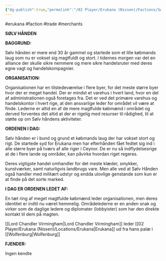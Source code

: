 ```yaml
---
{"dg-publish":true,"permalink":"/02 Player/Erukana (Nissen)/Factions/Sølvhånden/"}
---
```


#erukana #faction #trade #merchants

**SØLV HÅNDEN**

**BAGGRUND:**

Sølv hånden er mere end 30 år gammel og startede som et lille købmands laug som nu er vokset sig magtfuldt og stort. I tidernes morgen var det en alliance der skulle sikre nemmere og mere sikre handelsruter med deres egne vagt og handelskompagnier.

**ORGANISATION:**

Organisationen har en tilstedeværelse i flere byer, for det meste større byer hvor der er meget handel. Der er mindst et varehus i hvert land, hvor en del af administrationen også foretages fra. Det er ved det primære varehus og handelskontor i hvert rige, at den ansvarlige leder for området vil være at finde. 
Lederne er altid en af de mere magtfulde købmænd i området og derved forventes det altid at der er rigelig med resurser til rådighed, til at støtte op om Sølv håndens aktiviteter.

**ORDENEN I DAG:**

Sølv hånden er i bund og grund et købmands laug der har vokset stort og rigt. De startede syd for Erukana men har efterhånden fået fedtet sig ind i alle større byer på tværs af alle riger i Ceynor. De er nu så indflydelsesrige at de i flere lande og områder, kan påvirke hvordan riget regeres. 

Deres vigtigste handel omhandler for det meste klæder, smykker, kunstværker, samt naturligvis landbrugs vare. Men alle ved at Sølv Hånden også handler med militært udstyr og endda ulovlige genstande som kun er at finde på det sorte marked.

**I DAG ER ORDENEN LEDET AF:**

En tæt ring af meget magtfulde købmænd leder organisationen, men deres identitet er indtil nu været hemmelig. Områdelederne er en anden snak og virker som de daglige ledere og diplomater (lobbyister) som har den direkte kontakt til dem på magten.

[[Lord Chandler Virmingham\|Lord Chandler Virmingham]] leder [[02 Player/Erukana (Nissen)/Locations/Erukana\|Erukana]] ud fra hans palæ i [[Wolfenburg\|Wolfenburg]]

**FJENDER:**

Ingen kendte